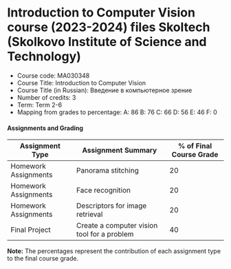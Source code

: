 # Introduction to Computer Vision course (2023-2024) files Skoltech (Skolkovo Institute of Science and Technology)

- Course code: MA030348
- Course Title: Introduction to Computer Vision
- Course Title (in Russian): Введение в компьютерное зрение
- Number of credits: 3
- Term: Term 2-6
- Mapping from grades to percentage:
A: 86
B: 76
C: 66
D: 56
E: 46
F: 0

#### Assignments and Grading

| Assignment Type         | Assignment Summary                             | % of Final Course Grade |
|-------------------------|------------------------------------------------|--------------------------|
| Homework Assignments    | Panorama stitching                             | 20                       |
| Homework Assignments    | Face recognition                               | 20                       |
| Homework Assignments    | Descriptors for image retrieval                | 20                       |
| Final Project           | Create a computer vision tool for a problem   | 40                       |

**Note:** The percentages represent the contribution of each assignment type to the final course grade.